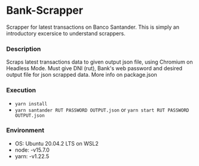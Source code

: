 # Bank-Scrapper
Scrapper for latest transactions on Banco Santander. This is simply an introductory excersice to understand  scrappers.

### Description
Scraps latest transactions data to given output json file, using Chromium on Headless Mode. Must give DNI (rut), Bank's web password and desired output file for json scrapped data. More info on package.json 

### Execution
* `yarn install`
* `yarn santander RUT PASSWORD OUTPUT.json`  or `yarn start RUT PASSWORD OUTPUT.json`

### Environment
* OS: Ubuntu 20.04.2 LTS on WSL2
* node: -v15.7.0
* yarn: -v1.22.5
